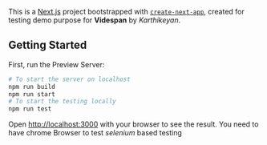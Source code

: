 This is a [Next.js](https://nextjs.org) project bootstrapped with [`create-next-app`](https://nextjs.org/docs/app/api-reference/cli/create-next-app), created for testing demo purpose for **Videspan** by _Karthikeyan_.

## Getting Started

First, run the Preview Server:

```bash
# To start the server on localhost
npm run build
npm run start
# To start the testing locally
npm run test
```

Open [http://localhost:3000](http://localhost:3000) with your browser to see the result.
You need to have chrome Browser to test _selenium_ based testing
